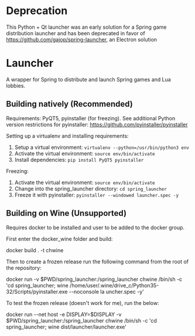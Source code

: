 # Deprecation
This Python + Qt launcher was an early solution for a Spring game distribution launcher and has been deprecated in favor of https://github.com/gajop/spring-launcher, an Electron solution

# Launcher
A wrapper for Spring to distribute and launch Spring games and Lua lobbies.

## Building natively (Recommended)

Requirements: PyQT5, pyinstaller (for freezing). See additional Python version restrictions for pyinstaller: https://github.com/pyinstaller/pyinstaller

Setting up a virtualenv and installing requirements:

1. Setup a virtual environment: `virtualenv --python=/usr/bin/python3 env`
2. Activate the virtual environment: `source env/bin/activate`
2. Install dependencies: `pip install PyQT5 pyinstaller`

Freezing:

1. Activate the virtual environment: `source env/bin/activate`
2. Change into the spring_launcher directory: `cd spring_launcher`
3. Freeze it with pyinstaller: `pyinstaller --windowed launcher.spec -y`

## Building on Wine (Unsupported)

Requires docker to be installed and user to be added to the docker group.

First enter the docker_wine folder and build:

docker build . -t chwine

Then to create a frozen release run the following command from the root of the repository:

docker run -v $PWD/spring_launcher:/spring_launcher chwine /bin/sh -c 'cd spring_launcher; wine /home/user/.wine/drive_c/Python35-32/Scripts/pyinstaller.exe --noconsole la
uncher.spec -y'

To test the frozen release (doesn't work for me), run the below:

docker run --net host -e DISPLAY=$DISPLAY -v $PWD/spring_launcher:/spring_launcher  chwine /bin/sh -c 'cd spring_launcher; wine dist/launcher/launcher.exe'
